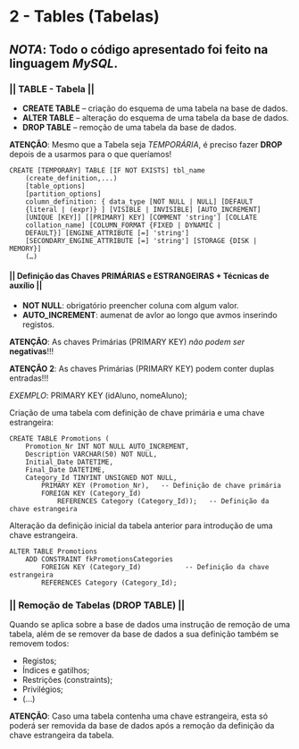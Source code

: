 # 2 - Tables (Tabelas)

## _NOTA_: Todo o código apresentado foi feito na linguagem _MySQL_.

### || TABLE - Tabela ||

- __CREATE TABLE__ – criação do esquema de uma tabela na base de dados.
- __ALTER TABLE__ – alteração do esquema de uma tabela da base de dados.
- __DROP TABLE__ – remoção de uma tabela da base de dados.

__ATENÇÃO__: Mesmo que a Tabela seja _TEMPORÁRIA_, é preciso fazer __DROP__ depois de a usarmos para o que queríamos! 
```mysql
CREATE [TEMPORARY] TABLE [IF NOT EXISTS] tbl_name
    (create_definition,...)
    [table_options]
    [partition_options]
    column_definition: { data_type [NOT NULL | NULL] [DEFAULT
    {literal | (expr)} ] [VISIBLE | INVISIBLE] [AUTO_INCREMENT]
    [UNIQUE [KEY]] [[PRIMARY] KEY] [COMMENT 'string'] [COLLATE
    collation_name] [COLUMN_FORMAT {FIXED | DYNAMIC |
    DEFAULT}] [ENGINE_ATTRIBUTE [=] 'string']
    [SECONDARY_ENGINE_ATTRIBUTE [=] 'string'] [STORAGE {DISK | MEMORY}]
    (…)
```

#### || Definição das Chaves PRIMÁRIAS e ESTRANGEIRAS + Técnicas de auxílio ||

- __NOT NULL__: obrigatório preencher coluna com algum valor.
- __AUTO_INCREMENT__: aumenat de avlor ao longo que avmos inserindo registos.

__ATENÇÃO__: As chaves Primárias (PRIMARY KEY) _não podem ser_ __negativas__!!!

__ATENÇÃO 2__: As chaves Primárias (PRIMARY KEY) podem conter duplas entradas!!!

_EXEMPLO_: PRIMARY KEY (idAluno, nomeAluno);


Criação de uma tabela com definição de chave primária e uma chave estrangeira:
```mysql
CREATE TABLE Promotions (
    Promotion_Nr INT NOT NULL AUTO_INCREMENT,
    Description VARCHAR(50) NOT NULL,
    Initial_Date DATETIME,
    Final_Date DATETIME,
    Category_Id TINYINT UNSIGNED NOT NULL,
        PRIMARY KEY (Promotion_Nr),   -- Definição de chave primária
        FOREIGN KEY (Category_Id)
            REFERENCES Category (Category_Id));   -- Definição da chave estrangeira
```

Alteração da definição inicial da tabela anterior para introdução de uma chave estrangeira.
```mysql
ALTER TABLE Promotions
    ADD CONSTRAINT fkPromotionsCategories
        FOREIGN KEY (Category_Id)           -- Definição da chave estrangeira
        REFERENCES Category (Category_Id); 
```



### || Remoção de Tabelas (DROP TABLE) ||

Quando se aplica sobre a base de dados uma instrução de remoção de uma tabela, além de se remover da base de dados a sua definição também se removem todos:
- Registos; 
- Índices e gatilhos; 
- Restrições (constraints); 
- Privilégios; 
- (…)


__ATENÇÃO__: Caso uma tabela contenha uma chave estrangeira, esta só poderá ser removida da base de dados após a remoção da definição da chave estrangeira da tabela.
